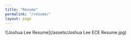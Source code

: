```yaml
---
title: "Resume"
permalink: "/resume/"
layout: page
---
```


![Joshua Lee Resume](/assets/Joshua Lee ECE Resume.jpg)


